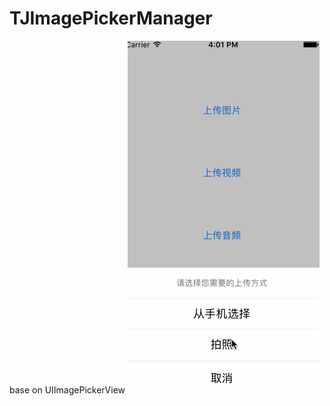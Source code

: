 # TJImagePickerManager
base on UIImagePickerView
![image](https://github.com/wangpt/TJImagePickerManager/blob/master/Untitled.gif)

